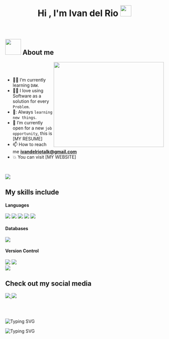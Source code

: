 <h1 align="center">Hi , I'm Ivan del Rio <img src="https://media.giphy.com/media/hvRJCLFzcasrR4ia7z/giphy.gif" width="35"></h1>

<br>

## <picture><img src = "https://github.com/7oSkaaa/7oSkaaa/blob/main/Images/about_me.gif?raw=true" width = 50px></picture> About me
  
  <picture> <img align="right" src="https://i.pinimg.com/originals/77/ca/a3/77caa32884d735d439ade45ba37feaf2.gif" width = 350px height=270></picture>
  
  <br><br>
  
  - :student: I’m currently learning `DAW`.
  - :technologist: I love using Software as a solution for every `Problem`.
  - 📖​: Always `learning new things`.
  - :thinking: I’m currently open for a new `job opportunity`, this is [MY RESUME]
  - 📫 How to reach me **ivandelriotalk@gmail.com**
  - :boom: You can visit [MY WEBSITE]
<br>

<img src="https://user-images.githubusercontent.com/73097560/115834477-dbab4500-a447-11eb-908a-139a6edaec5c.gif"></a>

## My skills include

<h4> Languages </h4>
<span>
  <img src = "https://img.shields.io/badge/php-%23777BB4.svg?style=for-the-badge&logo=php&logoColor=white">
  <img src = "https://img.shields.io/badge/java-%23ED8B00.svg?style=for-the-badge&logo=openjdk&logoColor=white">
  <img src = "https://img.shields.io/badge/javascript-%23323330.svg?style=for-the-badge&logo=javascript&logoColor=%23F7DF1E">
  <img src = "https://img.shields.io/badge/html5-%23E34F26.svg?style=for-the-badge&logo=html5&logoColor=white">
  <img src = "https://img.shields.io/badge/css3-%231572B6.svg?style=for-the-badge&logo=css3&logoColor=white">
</span>

<h4> Databases </h4>
<span>
  <img src = "https://img.shields.io/badge/mysql-4479A1.svg?style=for-the-badge&logo=mysql&logoColor=white">
</span>

<h4> Version Control </h4>
<span>
  <img src = "https://img.shields.io/badge/git-%23F05033.svg?style=for-the-badge&logo=git&logoColor=white">
  <img src = "https://img.shields.io/badge/github-%23121011.svg?style=for-the-badge&logo=github&logoColor=white">
</span>

<br>
<img src="https://user-images.githubusercontent.com/73097560/115834477-dbab4500-a447-11eb-908a-139a6edaec5c.gif"></a>

## Check out my social media
<a href= "https://www.linkedin.com/in/ivandelriofernandez?utm_source=share&utm_campaign=share_via&utm_content=profile&utm_medium=ios_app">
<img src = "https://img.shields.io/badge/linkedin-%230077B5.svg?style=for-the-badge&logo=linkedin&logoColor=white">
</a>
<a href= "https://www.instagram.com/ivandeelro?igsh=MXBpemg2dWJjZ3UwbA==">
<img src = "https://img.shields.io/badge/Instagram-%23E4405F.svg?style=for-the-badge&logo=Instagram&logoColor=white">
</a>

<br><br>

![Typing SVG](https://readme-typing-svg.herokuapp.com?font=Robot-Bold&size=30&color=330033&center=true&vCenter=true&width=900&height=110&lines="First,+solve+the+problem.+Then,+write+the+code".;++"Great+Developers+never+stop+learning".)

![Typing SVG](https://readme-typing-svg.herokuapp.com/?lines=Thanks+For+Visiting!!&center=true&color="FF0000")
